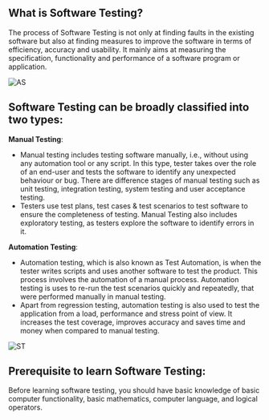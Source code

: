 ﻿## What is Software Testing? ##

The process of Software Testing is not only at finding faults in the existing software but also at finding measures to improve the software in terms of efficiency, accuracy and usability. It mainly aims at measuring the specification, functionality and performance of a software program or application.

![AS](https://github.com/zen-class/zen-class-automation-testing-documentation/blob/main/diagram/manual%20testing-images/Attributes%20of%20testing.jpg)



## Software Testing can be broadly classified into two types: ##

**Manual Testing**:

- Manual testing includes testing software manually, i.e., without using any automation tool or any script. In this type, tester takes over the role of an end-user and tests the software to identify any unexpected behaviour or bug. There are difference stages of manual testing such as unit testing, integration testing, system testing and user acceptance testing.
- Testers use test plans, test cases & test scenarios to test software to ensure the completeness of testing. Manual Testing also includes exploratory testing, as testers explore the software to identify errors in it.      

**Automation Testing**:

- Automation testing, which is also known as Test Automation, is when the tester writes scripts and uses another software to test the product. This process involves the automation of a manual process. Automation testing is uses to re-run the test scenarios quickly and repeatedly, that were performed manually in manual testing.
- Apart  from regression testing, automation testing is also used to test the application from a load, performance and stress point of view. It increases the test coverage, improves accuracy and saves time and money when compared to manual testing.

![ST](https://github.com/zen-class/zen-class-automation-testing-documentation/blob/main/diagram/manual%20testing-images/Types%20of%20software%20testing.jpg)


## Prerequisite to learn Software Testing: ## 

Before learning software testing, you should have basic knowledge of basic computer functionality, basic mathematics, computer language, and logical operators.
